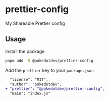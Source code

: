# prettier-config

My Shareable Prettier config 

## Usage

Install the package

```sh
pnpm add -D @pokedotdev/prettier-config
```

Add the `prettier` key to your `package.json`

```diff
  "license": "MIT",
  "author": "pokedotdev",
+ "prettier": "@pokedotdev/prettier-config",
  "main": "index.js"
 ```